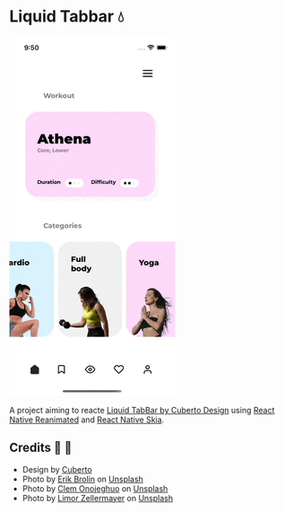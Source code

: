 # Liquid Tabbar 💧

![](preview/preview.gif)

A project aiming to reacte [Liquid TabBar by Cuberto Design](https://github.com/Cuberto/liquid-tabbar) using [React Native Reanimated](https://docs.swmansion.com/react-native-reanimated/) and [React Native Skia](https://shopify.github.io/react-native-skia/). 

## Credits 🌸 🌺

- Design by [Cuberto](https://cuberto.com/)
- Photo by <a href="https://unsplash.com/@erik_brolin?utm_source=unsplash&utm_medium=referral&utm_content=creditCopyText">Erik Brolin</a> on <a href="https://unsplash.com/images/sports/yoga?utm_source=unsplash&utm_medium=referral&utm_content=creditCopyText">Unsplash</a>
- Photo by <a href="https://unsplash.com/@clemono?utm_source=unsplash&utm_medium=referral&utm_content=creditCopyText">Clem Onojeghuo</a> on <a href="https://unsplash.com/photos/n6gnCa77Urc?utm_source=unsplash&utm_medium=referral&utm_content=creditCopyText">Unsplash</a>
- Photo by <a href="https://unsplash.com/@limorganon?utm_source=unsplash&utm_medium=referral&utm_content=creditCopyText">Limor Zellermayer</a> on <a href="https://unsplash.com/s/photos/workout?utm_source=unsplash&utm_medium=referral&utm_content=creditCopyText">Unsplash</a>
